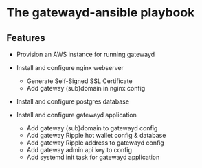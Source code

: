 # The gatewayd-ansible playbook

## Features

- Provision an AWS instance for running gatewayd

- Install and configure nginx webserver
  - Generate Self-Signed SSL Certificate
  - Add gateway (sub)domain in nginx config

- Install and configure postgres database

- Install and configure gatewayd application
  - Add gateway (sub)domain to gatewayd config
  - Add gateway Ripple hot wallet config & database
  - Add gateway Ripple address to gatewayd config
  - Add gateway admin api key to config
  - Add systemd init task for gatewayd application

